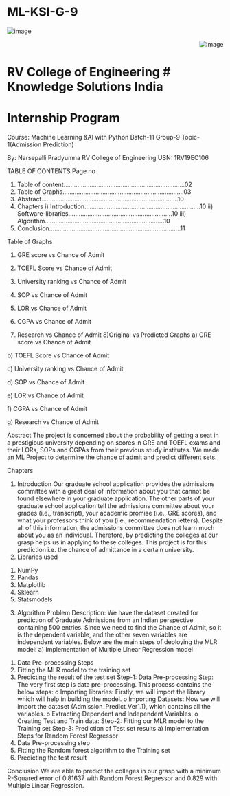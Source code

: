 # ML-KSI-G-9
![image](https://user-images.githubusercontent.com/54210084/133266939-fc9780a4-6753-44c9-905d-5346be19fe73.png) <div style = "text-align: right">![image](https://user-images.githubusercontent.com/54210084/133267049-e87858dd-b9ea-45b2-a2f7-4b4a6764d35c.png)</div>


# RV College of Engineering	                        	# Knowledge Solutions India 

# Internship Program
Course: Machine Learning &AI with Python
Batch-11
Group-9
Topic-1(Admission Prediction)






By: Narsepalli Pradyumna
RV College of Engineering
USN: 1RV19EC106

TABLE OF CONTENTS
Page no
1.	Table of content.……………………………………………………………02
2.	Table of Graphs…………………………………………………...…….…03
3.	Abstract…………………………………………………………………….10
4.	Chapters
i)	Introduction………………………………………………………….10
ii)	Software-libraries……………………………………………………10
iii)	Algorithm……………………………………………………………10
5.	Conclusion………………………………………………………………….11



















Table of Graphs
1)	GRE score vs Chance of Admit

2)	TOEFL Score vs Chance of Admit



3)	University ranking vs Chance of Admit


4)	SOP vs Chance of Admit




5)	LOR vs Chance of Admit

6)	CGPA vs Chance of Admit





7)	Research vs Chance of Admit
8)Original vs Predicted Graphs
a)	GRE score vs Chance of Admit





b)	TOEFL Score vs Chance of Admit

c)	University ranking vs Chance of Admit







d)	SOP vs Chance of Admit
 
e)	LOR vs Chance of Admit
 






f)	CGPA vs Chance of Admit
 
g)	Research vs Chance of Admit

 





Abstract
	The project is concerned about the probability of getting a seat in a prestigious university depending on scores in GRE and TOEFL exams and their LORs, SOPs and CGPAs from their previous study institutes. We made an ML Project to determine the chance of admit and predict different sets.

Chapters
1)	Introduction
Our graduate school application provides the admissions committee with a great deal of information about you that cannot be found elsewhere in your graduate application. The other parts of your graduate school application tell the admissions committee about your grades (i.e., transcript), your academic promise (i.e., GRE scores), and what your professors think of you (i.e., recommendation letters). Despite all of this information, the admissions committee does not learn much about you as an individual. Therefore, by predicting the colleges at our grasp helps us in applying to these colleges.
	This project is for this prediction i.e. the chance of admittance in a certain university. 
2)	Libraries used
1.	NumPy
2.	Pandas
3.	Matplotlib
4.	Sklearn
5.	Statsmodels

3)	Algorithm
Problem Description:
We have the dataset created for prediction of Graduate Admissions from an Indian perspective containing 500 entries.
Since we need to find the Chance of Admit, so it is the dependent variable, and the other seven variables are independent variables. Below are the main steps of deploying the MLR model:
a)	Implementation of Multiple Linear Regression model 
1.	Data Pre-processing Steps
2.	Fitting the MLR model to the training set
3.	Predicting the result of the test set
Step-1: Data Pre-processing Step:
The very first step is data pre-processing. This process contains the below steps:
o	Importing libraries: Firstly, we will import the library which will help in building the model. 
o	Importing Datasets: Now we will import the dataset (Admission_Predict_Ver1.1), which contains all the variables.
o	Extracting Dependent and Independent Variables:
o	Creating Test and Train data:
Step-2: Fitting our MLR model to the Training set
Step-3: Prediction of Test set results
a)	Implementation Steps for Random Forest Regressor
1.	Data Pre-processing step
2.	Fitting the Random forest algorithm to the Training set
3.	Predicting the test result

Conclusion
We are able to predict the colleges in our grasp with a minimum R-Squared error of 0.81637 with Random Forest Regressor and 0.829 with Multiple Linear Regression.

	
